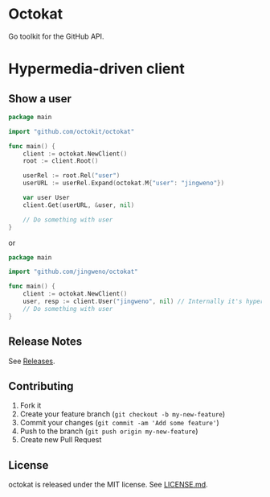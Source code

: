 # Octokat

Go toolkit for the GitHub API.

# Hypermedia-driven client

## Show a user

```go
package main

import "github.com/octokit/octokat"

func main() {
    client := octokat.NewClient()
    root := client.Root()

    userRel := root.Rel("user")
    userURL := userRel.Expand(octokat.M{"user": "jingweno"})

    var user User
    client.Get(userURL, &user, nil)

    // Do something with user
}
```
or

```go
package main

import "github.com/jingweno/octokat"

func main() {
    client := octokat.NewClient()
    user, resp := client.User("jingweno", nil) // Internally it's hypermedia-driven
    // Do something with user
}
```

## Release Notes

See [Releases](https://github.com/octokit/octokat/releases).

## Contributing

1. Fork it
2. Create your feature branch (`git checkout -b my-new-feature`)
3. Commit your changes (`git commit -am 'Add some feature'`)
4. Push to the branch (`git push origin my-new-feature`)
5. Create new Pull Request

## License

octokat is released under the MIT license. See
[LICENSE.md](https://github.com/jingweno/octokat/blob/master/LICENSE.md).
```
